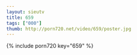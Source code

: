 ```yaml
--- 
layout: sieutv
title: 659
tags: ["000"]
thumb: http://porn720.net/video/659/poster.jpg
---
```

{% include porn720 key="659" %} 
